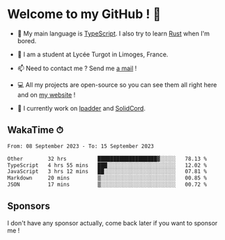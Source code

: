 # Welcome to my GitHub ! 🌃

- 🔭 My main language is [TypeScript](https://www.typescriptlang.org/). I also try to learn [Rust](https://www.rust-lang.org/) when I'm bored. 

- 🌱 I am a student at Lycée Turgot in Limoges, France.

- 📫 Need to contact me ? Send me <a href="mailto:mikkel@milescode.dev">a mail</a> !

- 💻 All my projects are open-source so you can see them all right here and on <a href="https://www.vexcited.ml">my website</a> !

- 👀 I currently work on [lpadder](https://github.com/Vexcited/lpadder) and [SolidCord](https://github.com/Vexcited/SolidCord).

## WakaTime ⏱

<!--START_SECTION:waka-->

```txt
From: 08 September 2023 - To: 15 September 2023

Other        32 hrs          ███████████████████▓░░░░░   78.13 %
TypeScript   4 hrs 55 mins   ███░░░░░░░░░░░░░░░░░░░░░░   12.02 %
JavaScript   3 hrs 12 mins   ██░░░░░░░░░░░░░░░░░░░░░░░   07.81 %
Markdown     20 mins         ▒░░░░░░░░░░░░░░░░░░░░░░░░   00.85 %
JSON         17 mins         ▒░░░░░░░░░░░░░░░░░░░░░░░░   00.72 %
```

<!--END_SECTION:waka-->

## Sponsors

I don't have any sponsor actually, come back later if you want to sponsor me !
